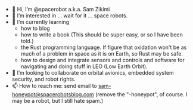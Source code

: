 - 👋 Hi, I’m @spacerobot a.k.a. Sam Zikimi
- 👀 I’m interested in ... wait for it ... space robots.
- 🌱 I’m currently learning 
  * how to blog
  * how to write a book (This should be super easy, or so I have been told.)
  * the Rust programming language. If figure that oxidation won't be as much of a problem in space as it is on Earth, so Rust may be safe.
  * how to design and integrate sensors and controls and software for navigating and doing stuff in LEO (Low Earth Orbit).
- 💞️ I’m looking to collaborate on orbital avionics, embedded system security, and robot rights.
- 📫 How to reach me:
  send email to <sam-honeypot@spacerobotsblog.com> (remove the "-honeypot", of course. I may be a robot, but I still hate spam.)

<!---
spacerobot/spacerobot is a ✨ special ✨ repository because its `README.md` (this file) appears on your GitHub profile.
You can click the Preview link to take a look at your changes.
--->
